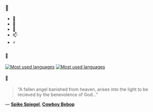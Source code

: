 ### 👋

- 🔭
- 🌱
- 💬
- 📫
- ⚡

#### 🧏

[![Most used languages](https://github-readme-stats-aynah.vercel.app/api/top-langs/?username=aynh&theme=solarized-dark&langs_count=6&layout=compact&hide_title=true)](https://github.com/anuraghazra/github-readme-stats#gh-dark-mode-only)
[![Most used languages](https://github-readme-stats-aynah.vercel.app/api/top-langs/?username=aynh&theme=solarized-light&langs_count=6&layout=compact&hide_title=true)](https://github.com/anuraghazra/github-readme-stats#gh-light-mode-only)

#### 💬

> "A fallen angel banished from heaven, arises into the light to be recieved by the benevolence of God..."

&mdash; [**Spike Spiegel**](https://myanimelist.net/character.php?q=Spike%20Spiegel&cat=character), [**Cowboy Bebop**](https://myanimelist.net/search/all?q=Cowboy%20Bebop&cat=all)
